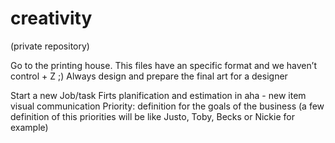 # creativity
(private repository)

Go to the printing house.
This files have an specific format and we haven’t control + Z ;) 
Always design and prepare the final art for a designer

Start a new Job/task
Firts planification and estimation in aha - new item visual communication
Priority: definition for the goals of the business (a few definition of this priorities will be like Justo, Toby, Becks or Nickie for example)
